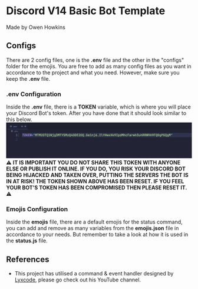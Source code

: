 # Discord V14 Basic Bot Template 
Made by Owen Howkins

## Configs
There are 2 config files, one is the **.env** file and the other in the "configs" folder for the emojis. You are free to add as many config files as you want in accordance to the project and what you need. However, make sure you keep the **.env** file. 

### .env Configuration
Inside the **.env** file, there is a **TOKEN** variable, which is where you will place your Discord Bot's token. After you have done that it should look similar to this below. 
![alt text](/readmeImages/tokenImage.png)
⚠️ **IT IS IMPORTANT YOU DO NOT SHARE THIS TOKEN WITH ANYONE ELSE OR PUBLISH IT ONLINE. IF YOU DO, YOU RISK YOUR DISCORD BOT BEING HIJACKED AND TAKEN OVER, PUTTING THE SERVERS THE BOT IS IN AT RISK! THE TOKEN SHOWN ABOVE HAS BEEN RESET. IF YOU FEEL YOUR BOT'S TOKEN HAS BEEN COMPROMISED THEN PLEASE RESET IT.** ⚠️

### Emojis Configuration
Inside the **emojis** file, there are a default emojis for the status command, you can add and remove as many variables from the **emojis.json** file in accordance to your needs. But remember to take a look at how it is used in the **status.js** file. 

## References
- This project has utilised a command & event handler designed by [Lyxcode](https://www.youtube.com/@Lyx), please go check out his YouTube channel. 
